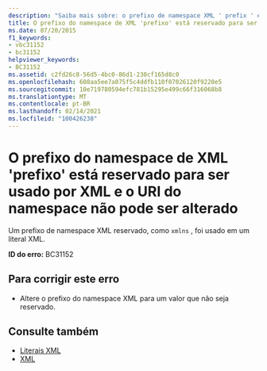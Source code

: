```yaml
---
description: "Saiba mais sobre: o prefixo de namespace XML ' prefix ' está reservado para uso por XML e o URI do namespace não pode ser alterado"
title: O prefixo do namespace de XML 'prefixo' está reservado para ser usado por XML e o URI do namespace não pode ser alterado
ms.date: 07/20/2015
f1_keywords:
- vbc31152
- bc31152
helpviewer_keywords:
- BC31152
ms.assetid: c2fd26c8-56d5-4bc0-86d1-230cf165d8c0
ms.openlocfilehash: 608aa5ee7a075f5c4ddfb110f07026120f9220e5
ms.sourcegitcommit: 10e719780594efc781b15295e499c66f316068b8
ms.translationtype: MT
ms.contentlocale: pt-BR
ms.lasthandoff: 02/14/2021
ms.locfileid: "100426238"
---
```

# <a name="xml-namespace-prefix-prefix-is-reserved-for-use-by-xml-and-the-namespace-uri-cannot-be-changed"></a>O prefixo do namespace de XML 'prefixo' está reservado para ser usado por XML e o URI do namespace não pode ser alterado

Um prefixo de namespace XML reservado, como `xmlns` , foi usado em um literal XML.  
  
 **ID do erro:** BC31152  
  
## <a name="to-correct-this-error"></a>Para corrigir este erro  
  
- Altere o prefixo do namespace XML para um valor que não seja reservado.  
  
## <a name="see-also"></a>Consulte também

- [Literais XML](../language-reference/xml-literals/index.md)
- [XML](../programming-guide/language-features/xml/index.md)
